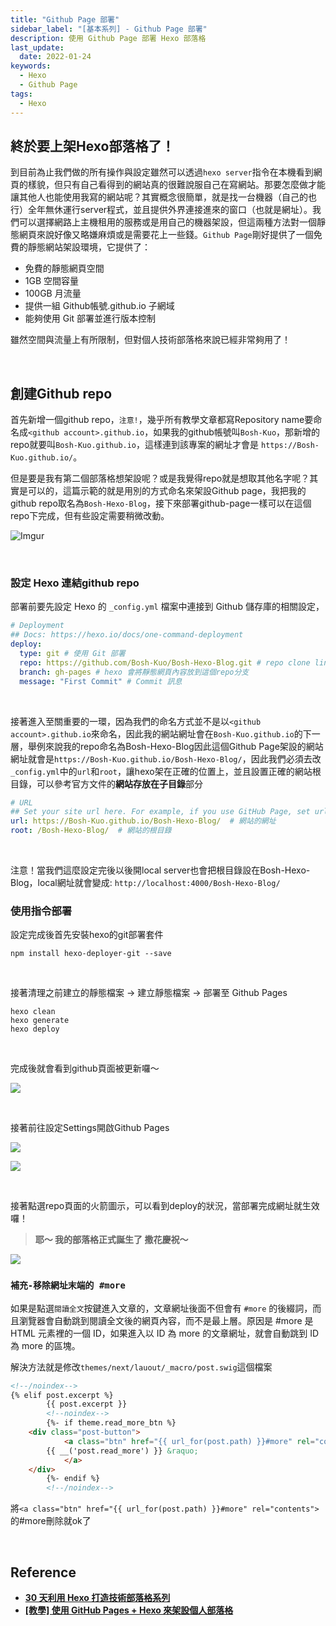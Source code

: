 ```yaml
---
title: "Github Page 部署"
sidebar_label: "[基本系列] - Github Page 部署"
description: 使用 Github Page 部署 Hexo 部落格
last_update:
  date: 2022-01-24
keywords:
  - Hexo
  - Github Page
tags:
  - Hexo
---
```


## **終於要上架Hexo部落格了！**

到目前為止我們做的所有操作與設定雖然可以透過`hexo server`指令在本機看到網頁的樣貌，但只有自己看得到的網站真的很難說服自己在寫網站。那要怎麼做才能讓其他人也能使用我寫的網站呢？其實概念很簡單，就是找一台機器（自己的也行）全年無休運行server程式，並且提供外界連接進來的窗口（也就是網址）。我們可以選擇網路上主機租用的服務或是用自己的機器架設，但這兩種方法對一個靜態網頁來說好像又略嫌麻煩或是需要花上一些錢。`Github Page`剛好提供了一個免費的靜態網站架設環境，它提供了：

- 免費的靜態網頁空間
- 1GB 空間容量
- 100GB 月流量
- 提供一組 Github帳號.github.io 子網域
- 能夠使用 Git 部署並進行版本控制

雖然空間與流量上有所限制，但對個人技術部落格來說已經非常夠用了！

<!-- more -->

<br/>

## **創建Github repo**

首先新增一個github repo，`注意!`，幾乎所有教學文章都寫Repository name要命名成`<github account>.github.io`，如果我的github帳號叫`Bosh-Kuo`，那新增的repo就要叫`Bosh-Kuo.github.io`，這樣連到該專案的網址才會是 `https://Bosh-Kuo.github.io/`。

但是要是我有第二個部落格想架設呢？或是我覺得repo就是想取其他名字呢？其實是可以的，這篇示範的就是用別的方式命名來架設Github page，我把我的github repo取名為`Bosh-Hexo-Blog`，接下來部署github-page一樣可以在這個repo下完成，但有些設定需要稍微改動。

![Imgur](https://res.cloudinary.com/djtoo8orh/image/upload/v1673802340/Hexo%20Blog/2022-01-24-hexo-from-scratch-6/repo_impbn9.png)

<br/>

### **設定 Hexo 連結github repo**

部署前要先設定 Hexo 的 `_config.yml` 檔案中連接到 Github 儲存庫的相關設定，

```yaml
# Deployment
## Docs: https://hexo.io/docs/one-command-deployment
deploy:
  type: git # 使用 Git 部署
  repo: https://github.com/Bosh-Kuo/Bosh-Hexo-Blog.git # repo clone link
  branch: gh-pages # hexo 會將靜態網頁內容放到這個repo分支
  message: "First Commit" # Commit 訊息
```

<br/>

接著進入至關重要的一環，因為我們的命名方式並不是以`<github account>.github.io`來命名，因此我的網站網址會在`Bosh-Kuo.github.io`的下一層，舉例來說我的repo命名為Bosh-Hexo-Blog因此這個Github Page架設的網站網址就會是`https://Bosh-Kuo.github.io/Bosh-Hexo-Blog/`，因此我們必須去改`_config.yml`中的`url`和`root`，讓hexo架在正確的位置上，並且設置正確的網站根目錄，可以參考官方文件的**網站存放在子目錄**部分

```yaml
# URL
## Set your site url here. For example, if you use GitHub Page, set url as 'https://username.github.io/project'
url: https://Bosh-Kuo.github.io/Bosh-Hexo-Blog/  # 網站的網址
root: /Bosh-Hexo-Blog/  # 網站的根目錄
```

<br/>

注意！當我們這麼設定完後以後開local server也會把根目錄設在Bosh-Hexo-Blog，local網址就會變成: `http://localhost:4000/Bosh-Hexo-Blog/`



### **使用指令部署**

設定完成後首先安裝hexo的git部署套件

```shell
npm install hexo-deployer-git --save
```

<br/>

接著清理之前建立的靜態檔案 → 建立靜態檔案 → 部署至 Github Pages

```shell
hexo clean
hexo generate
hexo deploy
```

<br/>

完成後就會看到github頁面被更新囉～

![](https://res.cloudinary.com/djtoo8orh/image/upload/v1673802340/Hexo%20Blog/2022-01-24-hexo-from-scratch-6/github_gq6ign.png)

<br/>

接著前往設定Settings開啟Github Pages

![](https://res.cloudinary.com/djtoo8orh/image/upload/v1673802340/Hexo%20Blog/2022-01-24-hexo-from-scratch-6/github_setting_rs9t0v.png)

![](https://res.cloudinary.com/djtoo8orh/image/upload/v1673802340/Hexo%20Blog/2022-01-24-hexo-from-scratch-6/github_pages_bqiyp7.png)

<br/>

接著點選repo頁面的火箭圖示，可以看到deploy的狀況，當部署完成網址就生效囉！

> **耶～ 我的部落格正式誕生了 撒花慶祝～**

![](https://res.cloudinary.com/djtoo8orh/image/upload/v1673802341/Hexo%20Blog/2022-01-24-hexo-from-scratch-6/blog_tc0lak.png)



### **`補充-移除網址末端的 #more`**

如果是點選`閱讀全文`按鍵進入文章的，文章網址後面不但會有 `#more` 的後綴詞，而且瀏覽器會自動跳到閱讀全文後的網頁內容，而不是最上層。原因是 #more 是 HTML 元素裡的一個 ID，如果進入以 ID 為 more 的文章網址，就會自動跳到 ID 為 more 的區塊。

解決方法就是修改`themes/next/lauout/_macro/post.swig`這個檔案

```html
<!--/noindex-->
{% elif post.excerpt %}
        {{ post.excerpt }}
        <!--noindex-->
        {%- if theme.read_more_btn %}
    <div class="post-button">
            <a class="btn" href="{{ url_for(post.path) }}#more" rel="contents">
        {{ __('post.read_more') }} &raquo;
            </a>
    </div>
        {%- endif %}
        <!--/noindex-->
```

將`<a class="btn" href="{{ url_for(post.path) }}#more" rel="contents">`的#more刪除就ok了

<br/>

## **Reference**

- **[30 天利用 Hexo 打造技術部落格系列](https://ithelp.ithome.com.tw/users/20139218/ironman/3910)**
- **[[教學] 使用 GitHub Pages + Hexo 來架設個人部落格](https://ed521.github.io/2019/07/hexo-install/)**